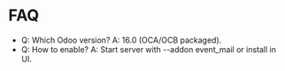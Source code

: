 # FAQ

- Q: Which Odoo version? A: 16.0 (OCA/OCB packaged).
- Q: How to enable? A: Start server with --addon event_mail or install in UI.
